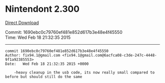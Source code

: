 # Nintendont 2.300
[Direct Download](./Nintendont.zip)

Commit: 1690ebc0c79760ef481e852d617b3e48e4f45550  
Time: Wed Feb 18 21:32:35 2015   

-----

```
commit 1690ebc0c79760ef481e852d617b3e48e4f45550
Author: fix94.1@gmail.com <fix94.1@gmail.com@6acfca08-c3de-247c-4448-9f1a92385553>
Date:   Wed Feb 18 21:32:35 2015 +0000

    -heavy cleanup in the usb code, its now really small compared to before but should still do the same
```
